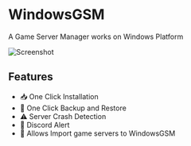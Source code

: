 # WindowsGSM
A Game Server Manager works on Windows Platform

![Screenshot](https://windowsgsm.battlefieldduck.com/screenshot/WindowsGSM.png)

## Features
* 📥 One Click Installation
* 💾 One Click Backup and Restore
* ⚠️ Server Crash Detection
* 📲 Discord Alert
* 💌 Allows Import game servers to WindowsGSM
